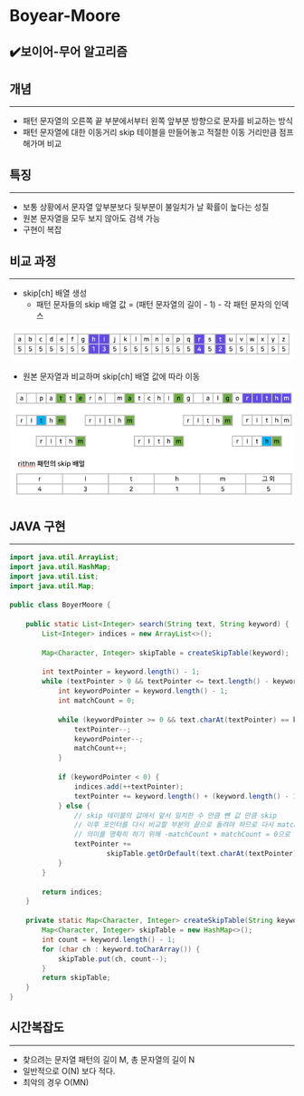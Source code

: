 # Boyear-Moore

## ✔️보이어-무어 알고리즘

## 개념

---

- 패턴 문자열의 오른쪽 끝 부분에서부터 왼쪽 앞부분 방향으로 문자를 비교하는 방식
- 패턴 문자열에 대한 이동거리 skip 테이블을 만들어놓고 적절한 이동 거리만큼 점프해가며 비교

## 특징

---

- 보통 상황에서 문자열 앞부분보다 뒷부분이 불일치가 날 확률이 높다는 성질
- 원본 문자열을 모두 보지 않아도 검색 가능
- 구현이 복잡

## 비교 과정

---

- skip[ch] 배열 생성
    - 패턴 문자들의 skip 배열 값 = (패턴 문자열의 길이 - 1) - 각 패턴 문자의 인덱스

![Untitled](Boyear-Moore%20f46c5a33a1c44f2abd47af33b258e109/Untitled.png)

- 원본 문자열과 비교하며 skip[ch] 배열 값에 따라 이동

![Untitled](Boyear-Moore%20f46c5a33a1c44f2abd47af33b258e109/Untitled%201.png)

## JAVA 구현

---

```java
import java.util.ArrayList;
import java.util.HashMap;
import java.util.List;
import java.util.Map;

public class BoyerMoore {

    public static List<Integer> search(String text, String keyword) {
        List<Integer> indices = new ArrayList<>();

        Map<Character, Integer> skipTable = createSkipTable(keyword);

        int textPointer = keyword.length() - 1;
        while (textPointer > 0 && textPointer <= text.length() - keyword.length()) {
            int keywordPointer = keyword.length() - 1;
            int matchCount = 0;

            while (keywordPointer >= 0 && text.charAt(textPointer) == keyword.charAt(keywordPointer)) {
                textPointer--;
                keywordPointer--;
                matchCount++;
            }

            if (keywordPointer < 0) {
                indices.add(++textPointer);
                textPointer += keyword.length() + (keyword.length() - 1);
            } else {
                // skip 테이블의 값에서 앞서 일치한 수 만큼 뺀 값 만큼 skip
                // 이후 포인터를 다시 비교할 부분의 끝으로 돌려야 하므로 다시 matchCount 더함
                // 의미를 명확히 하기 위해 -matchCount + matchCount = 0으로 소거하지 않았음
                textPointer +=
                        skipTable.getOrDefault(text.charAt(textPointer), keyword.length()) - matchCount + matchCount;
            }
        }

        return indices;
    }

    private static Map<Character, Integer> createSkipTable(String keyword) {
        Map<Character, Integer> skipTable = new HashMap<>();
        int count = keyword.length() - 1;
        for (char ch : keyword.toCharArray()) {
            skipTable.put(ch, count--);
        }
        return skipTable;
    }
}
```

## 시간복잡도

---

- 찾으려는 문자열 패턴의 길이 M, 총 문자열의 길이 N
- 일반적으로 O(N) 보다 적다.
- 최악의 경우 O(MN)